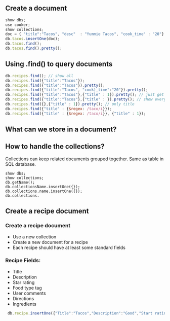 ## Create a document
```js
show dbs;
use cooker;
show collections;
doc = { "title":"Tacos", "desc"  : "Yummie Tacos", "cook_time" : "20"}
db.tacos.insertOne(doc);
db.tacos.find();
db.tacos.find().pretty();
```

## Using .find() to query documents

```js
db.recipes.find(); // show all
db.recipes.find({"title":"Tacos"});
db.recipes.find({"title":"Tacos"}).pretty();
db.recipes.find({"title":"Tacos", "cook)_time":"20"}).pretty();
db.recipes.find({"title":"Tacos"},{"title" : 1}).pretty(); // just get the title back(and _id)
db.recipes.find({"title":"Tacos"},{"title" : }).pretty(); // show every thing but "title"
db.recipes.find({},{"title" : 1}).pretty(); // only title 
db.recipes.find({"title" : {$regex: /taco/i}});
db.recipes.find({"title" : {$regex: /taco/i}}, {"title" : 1});
```

## What can we store in a document?


## How to handle the collections?

Collections can keep related documents grouped together. Same as table in SQL database.
```JS
show dbs;
show collections;
db.getName();
db.collectionsName.insertOne({});
db.collections.name.insertOne({});
db.collections.
```


## Create a recipe document  
### Create a recipe document
- Use a new collection
- Create a new document for a recipe
- Each recipe should have at least some standard fields

### Recipe Fields:
- Title
- Description
- Star rating
- Food type tag
- User comments
- Directions
- Ingredients

```js
 db.recipe.insertOne({"Title":"Tacos","Description":"Good","Start rating":"5 starts","Food_type_tag":"Fast food", "User_comments":"good good good","Directions":"just eat","Ingredients":"taco, meet, cheese"});
```
